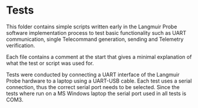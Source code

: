 # Tests
This folder contains simple scripts written early in the Langmuir Probe software implementation process
to test basic functionality such as UART communication, single Telecommand generation, sending and Telemetry 
verification.


Each file contains a comment at the start that gives a minimal explanation of what the test or script was used for.

Tests were conducted by connecting a UART interface of the Langmuir Probe hardware to a laptop using a UART-USB cable.
Each test uses a serial connection, thus the correct serial port needs to be selected. Since the tests where run on a
MS Windows laptop the serial port used in all tests is COM3.
